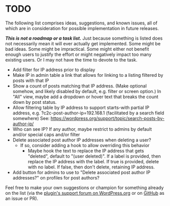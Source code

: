 # TODO

The following list comprises ideas, suggestions, and known issues, all of which are in consideration for possible implementation in future releases.

***This is not a roadmap or a task list.*** Just because something is listed does not necessarily mean it will ever actually get implemented. Some might be bad ideas. Some might be impractical. Some might either not benefit enough users to justify the effort or might negatively impact too many existing users. Or I may not have the time to devote to the task.

* Add filter for IP address prior to display
* Make IP in admin table a link that allows for linking to a listing filtered by posts with that IP
* Show a count of posts matching that IP address. (Make optional somehow, and likely disabled by default, e.g. filter or screen option.) In "All" view, maybe add a dropdown or hover text that breaks the count down by post status.
* Allow filtering table by IP address to support starts-with partial IP address, e.g. ?c2c-post-author-ip=192.168.1 (facilitated by a search field somewhere)
  See: https://wordpress.org/support/topic/search-posts-by-author-ip/
* Who can see IP? If any author, maybe restrict to admins by default and/or special caps and/or filter
* Delete associated post author IP addresses when deleting a user?
  * If so, consider adding a hook to allow overriding this behavior
    * Maybe hook the text to replace the IP address that gets "deleted", default to "(user deleted)". If a label is provided, then replace the IP address with the label. If true is provided, delete with no label. If false, then don't delete, retaining IP address.
* Add button for admins to use to "Delete associated post author IP addresses?" on profiles for post authors?

Feel free to make your own suggestions or champion for something already on the list (via the [plugin's support forum on WordPress.org](https://wordpress.org/support/plugin/post-author-ip/) or on [GitHub](https://github.com/coffee2code/post-author-ip/) as an issue or PR).